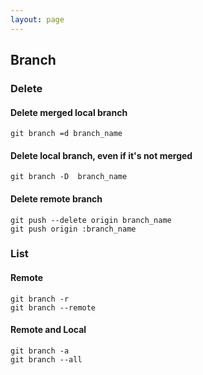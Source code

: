 ```yaml
---
layout: page
---
```



## Branch

### Delete

#### Delete merged local branch

```
git branch =d branch_name
```

#### Delete local branch, even if it's not merged

```
git branch -D  branch_name
```

#### Delete remote branch

```
git push --delete origin branch_name
git push origin :branch_name
```

### List

#### Remote

```
git branch -r
git branch --remote
```

#### Remote and Local

```
git branch -a
git branch --all
```

